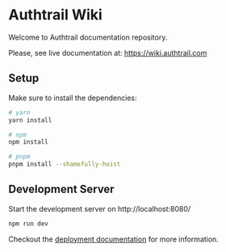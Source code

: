 # Authtrail Wiki

Welcome to Authtrail documentation repository.

Please, see live documentation at: https://wiki.authtrail.com

## Setup

Make sure to install the dependencies:

```bash
# yarn
yarn install

# npm
npm install

# pnpm
pnpm install --shamefully-hoist
```

## Development Server

Start the development server on http://localhost:8080/

```bash
npm run dev
```

Checkout the [deployment documentation](https://v3.nuxtjs.org/guide/deploy/presets) for more information.
